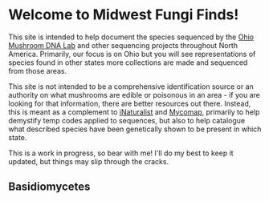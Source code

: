 # Welcome to Midwest Fungi Finds!

This site is intended to help document the species sequenced by the [Ohio Mushroom DNA Lab](https://www.inaturalist.org/projects/ohio-fungi-with-dna-sequence-data-ohio-mycoflora-project) and other sequencing projects throughout North America. Primarily, our focus is on Ohio but you will see representations of species found in other states more collections are made and sequenced from those areas.

This site is not intended to be a comprehensive identification source or an authority on what mushrooms are edible or poisonous in an area - if you are looking for that information, there are better resources out there. Instead, this is meant as a complement to [iNaturalist](https://www.inaturalist.org/home) and [Mycomap](https://www.mycomap.com), primarily to help demystify temp codes applied to sequences, but also to help catalogue what described species have been genetically shown to be present in which state.

This is a work in progress, so bear with me! I'll do my best to keep it updated, but things may slip through the cracks.

## Basidiomycetes
